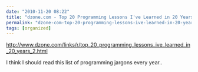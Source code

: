```yaml
---
date: "2010-11-20 08:22"
title: "dzone.com - Top 20 Programming Lessons I've Learned in 20 Years"
permalink: "dzone-com-top-20-programming-lessons-ive-learned-in-20-years"
tags: [organized]
---
```


http://www.dzone.com/links/r/top_20_programming_lessons_ive_learned_in_20_years_2.html

I think I should read this list of programming jargons every year..
